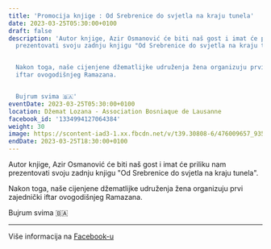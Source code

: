 ```yaml
---
title: 'Promocija knjige : Od Srebrenice do svjetla na kraju tunela'
date: 2023-03-25T05:30:00+0100
draft: false
description: 'Autor knjige, Azir Osmanović će biti naš gost i imat će priliku nam
  prezentovati svoju zadnju knjigu "Od Srebrenice do svjetla na kraju tunela".


  Nakon toga, naše cijenjene džematlijke udruženja žena organizuju prvi zajednički
  iftar ovogodišnjeg Ramazana.


  Bujrum svima 🇧🇦'
eventDate: 2023-03-25T05:30:00+0100
location: Džemat Lozana - Association Bosniaque de Lausanne
facebook_id: '1334994127064384'
weight: 30
image: https://scontent-iad3-1.xx.fbcdn.net/v/t39.30808-6/476009657_935496042044329_8178626072168630847_n.jpg?_nc_cat=101&ccb=1-7&_nc_sid=9e60e4&_nc_ohc=xn72sGQ7yDsQ7kNvwFYRq9q&_nc_oc=AdmTiANyfnN7I7SP1j81-JvZI4FC4UehLchBRAfKXLqF8vtLA5fPX7usVPf7RX0tMTw&_nc_zt=23&_nc_ht=scontent-iad3-1.xx&edm=ABTKTjYEAAAA&_nc_gid=SbeYgL6leqaPKLTlyX7Xlg&oh=00_AfJGE-h_vSMOYau5Wa9Q1vmluMb_YwDxEX0YNSY1v2NoGQ&oe=6828841C
endDate: 2023-03-25T18:30:00+0100
---
```


Autor knjige, Azir Osmanović će biti naš gost i imat će priliku nam prezentovati svoju zadnju knjigu "Od Srebrenice do svjetla na kraju tunela".

Nakon toga, naše cijenjene džematlijke udruženja žena organizuju prvi zajednički iftar ovogodišnjeg Ramazana.

Bujrum svima 🇧🇦

---

Više informacija na [Facebook-u](https://facebook.com/events/1334994127064384)